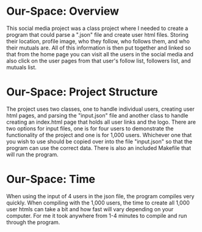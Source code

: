 # Our-Space: Overview
This social media project was a class project where I needed to create a program that could parse a ".json" file and create user html files. Storing their location, profile image, who they follow, who follows them, and who their mutuals are. All of this information is then put together and linked so that from the home page you can visit all the users in the social media and also click on the user pages from that user's follow list, followers list, and mutuals list.

# Our-Space: Project Structure
The project uses two classes, one to handle individual users, creating user html pages, and parsing the "input.json" file and another class to handle creating an index.html page that holds all user links and the logo. There are two options for input files, one is for four users to demonstrate the functionality of the project and one is for 1,000 users. Whichever one that you wish to use should be copied over into the file "input.json" so that the program can use the correct data. There is also an included Makefile that will run the program.

# Our-Space: Time
When using the input of 4 users in the json file, the program compiles very quickly. When compiling with the 1,000 users, the time to create all 1,000 user htmls can take a bit and how fast will vary depending on your computer. For me it took anywhere from 1-4 minutes to compile and run through the program.
